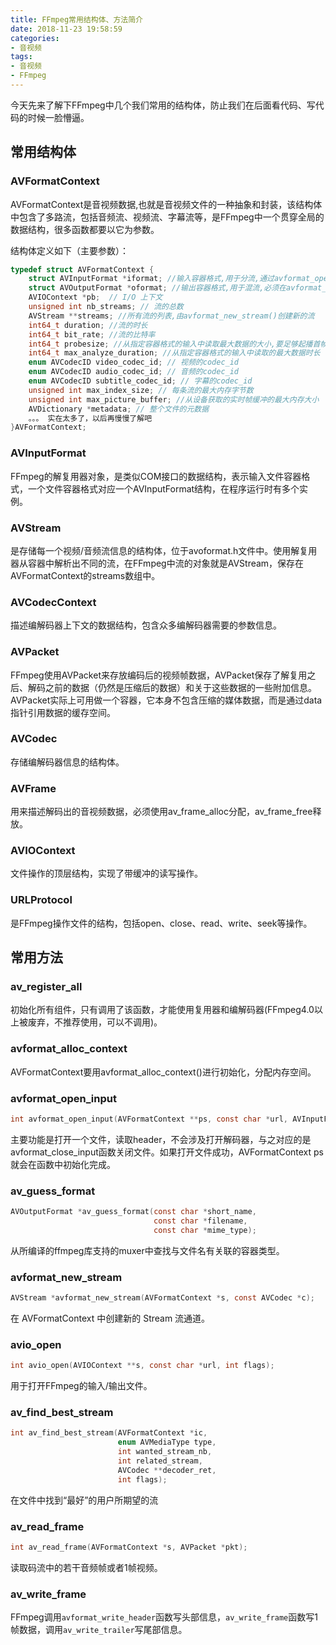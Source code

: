 ```yaml
---
title: FFmpeg常用结构体、方法简介
date: 2018-11-23 19:58:59
categories: 
- 音视频
tags:
- 音视频
- FFmpeg
---
```




今天先来了解下FFmpeg中几个我们常用的结构体，防止我们在后面看代码、写代码的时候一脸懵逼。

## 常用结构体

### AVFormatContext

AVFormatContext是音视频数据,也就是音视频文件的一种抽象和封装，该结构体中包含了多路流，包括音频流、视频流、字幕流等，是FFmpeg中一个贯穿全局的数据结构，很多函数都要以它为参数。 

结构体定义如下（主要参数）：

```c
typedef struct AVFormatContext {
    struct AVInputFormat *iformat; //输入容器格式,用于分流,通过avformat_open_input()设置
    struct AVOutputFormat *oformat; //输出容器格式,用于混流,必须在avformat_write_header()调用前设置
    AVIOContext *pb;  // I/O 上下文
    unsigned int nb_streams; // 流的总数
    AVStream **streams; //所有流的列表,由avformat_new_stream()创建新的流
    int64_t duration; //流的时长
    int64_t bit_rate; //流的比特率
    int64_t probesize; //从指定容器格式的输入中读取最大数据的大小,要足够起播首帧画面
    int64_t max_analyze_duration; //从指定容器格式的输入中读取的最大数据时长
    enum AVCodecID video_codec_id; // 视频的codec_id
    enum AVCodecID audio_codec_id; // 音频的codec_id
    enum AVCodecID subtitle_codec_id; // 字幕的codec_id
    unsigned int max_index_size; // 每条流的最大内存字节数
    unsigned int max_picture_buffer; //从设备获取的实时帧缓冲的最大内存大小
    AVDictionary *metadata; // 整个文件的元数据
    。。。 实在太多了，以后再慢慢了解吧
}AVFormatContext;
```



### AVInputFormat

FFmpeg的解复用器对象，是类似COM接口的数据结构，表示输入文件容器格式，一个文件容器格式对应一个AVInputFormat结构，在程序运行时有多个实例。

### AVStream

是存储每一个视频/音频流信息的结构体，位于avoformat.h文件中。使用解复用器从容器中解析出不同的流，在FFmpeg中流的对象就是AVStream，保存在AVFormatContext的streams数组中。

### AVCodecContext

描述编解码器上下文的数据结构，包含众多编解码器需要的参数信息。

### AVPacket

FFmpeg使用AVPacket来存放编码后的视频帧数据，AVPacket保存了解复用之后、解码之前的数据（仍然是压缩后的数据）和关于这些数据的一些附加信息。AVPacket实际上可用做一个容器，它本身不包含压缩的媒体数据，而是通过data指针引用数据的缓存空间。

### AVCodec

存储编解码器信息的结构体。

### AVFrame

用来描述解码出的音视频数据，必须使用av_frame_alloc分配，av_frame_free释放。

### AVIOContext

文件操作的顶层结构，实现了带缓冲的读写操作。

### URLProtocol

是FFmpeg操作文件的结构，包括open、close、read、write、seek等操作。



## 常用方法

### av_register_all 

初始化所有组件，只有调用了该函数，才能使用复用器和编解码器(FFmpeg4.0以上被废弃，不推荐使用，可以不调用)。



### avformat_alloc_context

AVFormatContext要用avformat_alloc_context()进行初始化，分配内存空间。



### avformat_open_input

```C
int avformat_open_input(AVFormatContext **ps, const char *url, AVInputFormat *fmt, AVDictionary **options);
```

主要功能是打开一个文件，读取header，不会涉及打开解码器，与之对应的是avformat_close_input函数关闭文件。如果打开文件成功，AVFormatContext  ps就会在函数中初始化完成。



### av_guess_format

```C
AVOutputFormat *av_guess_format(const char *short_name,
                                const char *filename,
                                const char *mime_type);
```



从所编译的ffmpeg库支持的muxer中查找与文件名有关联的容器类型。



### avformat_new_stream

```C
AVStream *avformat_new_stream(AVFormatContext *s, const AVCodec *c);
```

在 AVFormatContext 中创建新的 Stream 流通道。



### avio_open

```C
int avio_open(AVIOContext **s, const char *url, int flags);
```

用于打开FFmpeg的输入/输出文件。



### av_find_best_stream

```C
int av_find_best_stream(AVFormatContext *ic,
                        enum AVMediaType type,
                        int wanted_stream_nb,
                        int related_stream,
                        AVCodec **decoder_ret,
                        int flags);
```

在文件中找到“最好”的用户所期望的流

### av_read_frame

```C
int av_read_frame(AVFormatContext *s, AVPacket *pkt);
```

读取码流中的若干音频帧或者1帧视频。



### av_write_frame

FFmpeg调用`avformat_write_header`函数写头部信息，`av_write_frame`函数写1帧数据，调用`av_write_trailer`写尾部信息。



